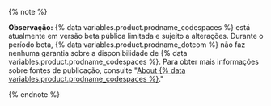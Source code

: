{% note %}

**Observação:** {% data variables.product.prodname_codespaces %} está atualmente em versão beta pública limitada e sujeito a alterações. Durante o período beta, {% data variables.product.prodname_dotcom %} não faz nenhuma garantia sobre a disponibilidade de {% data variables.product.prodname_codespaces %}. Para obter mais informações sobre fontes de publicação, consulte "[About {% data variables.product.prodname_codespaces %}](/github/developing-online-with-codespaces/about-codespaces#joining-the-beta)."

{% endnote %}